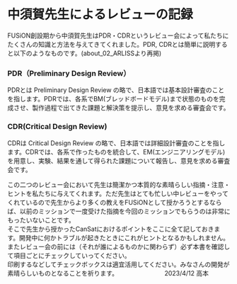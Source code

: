 # 中須賀先生によるレビューの記録
FUSiON創設期から中須賀先生はPDR・CDRというレビュー会によって私たちにたくさんの知識と方法を与えてきてくれました。PDR, CDRとは簡単に説明すると以下のようなものです。(about_02_ARLISSより再掲)
### PDR（Preliminary Design Review）
PDRとは Preliminary Design Review の略で、日本語では基本設計審査のことを指します。PDRでは、各系でBM(ブレッドボードモデル)まで状態のものを完成させ、製作過程で出てきた課題と解決策を提示し、意見を求める審査会です。

### CDR(Critical Design Review)
CDRは Critical Design Review の略で、日本語では詳細設計審査のことを指します。CDRでは、各系で作ったものを統合して、EM(エンジニアリングモデル)を用意し、実験、結果を通して得られた課題について報告し、意見を求める審査会です。

この二つのレビュー会において先生は簡潔かつ本質的な素晴らしい指摘・注意・ヒントを私たちに与えてくれます。ただ先生はとても忙しい中レビューをやってくれているので先生からより多くの教えをFUSiONとして授かろうとするならば、以前のミッションで一度受けた指摘を今回のミッションでもらうのは非常にもったいないことです。  
そこで先生から授かったCanSatにおけるポイントをここに全て記しておきます。開発中に何かトラブルが起きたときにこれがヒントとなるかもしれません。またレビュー会の前には（それが誰によるものかに関わらず）必ず本書を確認して項目ごとにチェックしていってください。  
印刷するなどしてチェックボックスは適宜活用してください。みなさんの開発が素晴らしいものとなることを祈ります。　　　　　　　　2023/4/12 高本